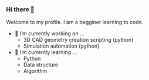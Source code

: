 ### Hi there 👋

Welcome to my profile. I am a begginer learning to code. 
- 🔭 I’m currently working on ...
  -  3D CAD geometry creation scripting (python)
  -  Simulation automation (python)
- 🌱 I’m currently learning ...
  - Python
  - Data structure
  - Algorithm

<!--
**minimalbb/minimalbb** is a ✨ _special_ ✨ repository because its `README.md` (this file) appears on your GitHub profile.

Here are some ideas to get you started:

- 🔭 I’m currently working on ...
- 🌱 I’m currently learning ...
- 👯 I’m looking to collaborate on ...
- 🤔 I’m looking for help with ...
- 💬 Ask me about ...
- 📫 How to reach me: ...
- 😄 Pronouns: ...
- ⚡ Fun fact: ...
-->
